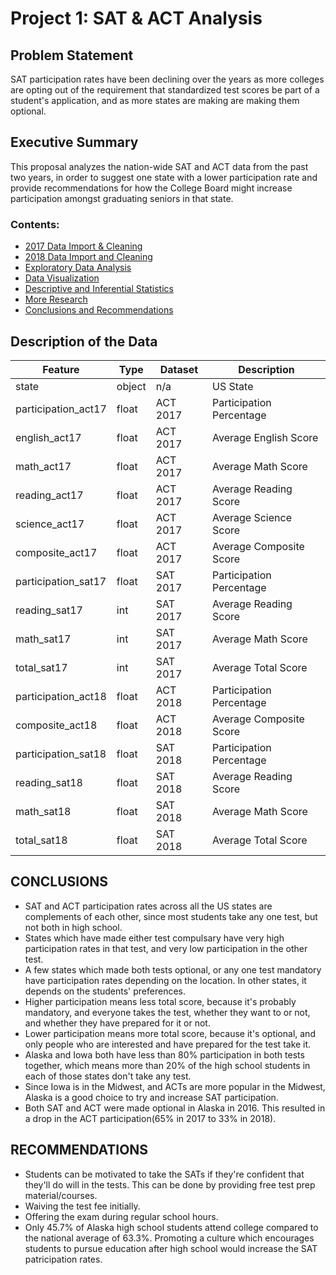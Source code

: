 # Project 1: SAT & ACT Analysis

## Problem Statement

SAT participation rates have been declining over the years as more colleges are opting out of the requirement that standardized test scores be part of a student's application, and as more states are making are making them optional.

## Executive Summary

This proposal analyzes the nation-wide SAT and ACT data from the past two years, in order to suggest one state with a lower participation rate and provide recommendations for how the College Board might increase participation amongst graduating seniors in that state.

### Contents:
- [2017 Data Import & Cleaning](#Data-Import-and-Cleaning)
- [2018 Data Import and Cleaning](#2018-Data-Import-and-Cleaning)
- [Exploratory Data Analysis](#Exploratory-Data-Analysis)
- [Data Visualization](#Visualize-the-data)
- [Descriptive and Inferential Statistics](#Descriptive-and-Inferential-Statistics)
- [More Research](#Outside-Research)
- [Conclusions and Recommendations](#Conclusions-and-Recommendations)

## Description of the Data

| Feature             	| Type   	| Dataset  	| Description              	|
|---------------------	|--------	|----------	|--------------------------	|
| state               	| object 	| n/a      	| US State                 	|
| participation_act17 	| float  	| ACT 2017 	| Participation Percentage 	|
| english_act17       	| float  	| ACT 2017 	| Average English Score    	|
| math_act17          	| float  	| ACT 2017 	| Average Math Score       	|
| reading_act17       	| float  	| ACT 2017 	| Average Reading Score    	|
| science_act17       	| float  	| ACT 2017 	| Average Science Score    	|
| composite_act17     	| float  	| ACT 2017 	| Average Composite Score  	|
| participation_sat17 	| float  	| SAT 2017 	| Participation Percentage 	|
| reading_sat17       	| int    	| SAT 2017 	| Average Reading Score    	|
| math_sat17          	| int    	| SAT 2017 	| Average Math Score       	|
| total_sat17         	| int    	| SAT 2017 	| Average Total Score      	|
| participation_act18 	| float  	| ACT 2018 	| Participation Percentage 	|
| composite_act18     	| float  	| ACT 2018 	| Average Composite Score  	|
| participation_sat18 	| float  	| SAT 2018 	| Participation Percentage 	|
| reading_sat18       	| float  	| SAT 2018 	| Average Reading Score    	|
| math_sat18          	| float  	| SAT 2018 	| Average Math Score       	|
| total_sat18         	| float  	| SAT 2018 	| Average Total Score      	|

## CONCLUSIONS
- SAT and ACT participation rates across all the US states are complements of each other, since most students take any one test, but not both in high school.
- States which have made either test compulsary have very high participation rates in that test, and very low participation in the other test.
- A few states which made both tests optional, or any one test mandatory have participation rates depending on the location. In other states, it depends on the students' preferences.
- Higher participation means less total score, because it's probably mandatory, and everyone takes the test, whether they want to or not, and whether they have prepared for it or not.
- Lower participation means more total score, because it's optional, and only people who are interested and have prepared for the test take it.
- Alaska and Iowa both have less than 80% participation in both tests together, which means more than 20% of the high school students in each of those states don't take any test.
- Since Iowa is in the Midwest, and ACTs are more popular in the Midwest, Alaska is a good choice to try and increase SAT participation.
- Both SAT and ACT were made optional in Alaska in 2016. This resulted in a drop in the ACT participation(65% in 2017 to 33% in 2018). 

## RECOMMENDATIONS
- Students can be motivated to take the SATs if they're confident that they'll do will in the tests. This can be done by providing free test prep material/courses.
- Waiving the test fee initially.
- Offering the exam during regular school hours.
- Only 45.7% of Alaska high school students attend college compared to the national average of 63.3%. Promoting a culture which encourages students to pursue education after high school would increase the SAT patricipation rates.


